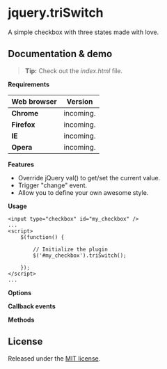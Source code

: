 # jquery.triSwitch

A simple checkbox with three states made with love.


## Documentation & demo

> **Tip:** Check out the *index.html* file.


**Requirements**

Web browser | Version
-------- | ---
**Chrome** | incoming.
**Firefox** | incoming.
**IE** | incoming.
**Opera** | incoming.


**Features**
- Override jQuery val() to get/set the current value.
- Trigger "change" event.
- Allow you to define your own awesome style.


**Usage**

	<input type="checkbox" id="my_checkbox" />
	...
	<script>
		$(function() {

			// Initialize the plugin
			$('#my_checkbox').triSwitch();

		});
	</script>
	...
	
**Options**


**Callback events**


**Methods**



## License

Released under the [MIT license](http://www.opensource.org/licenses/MIT).